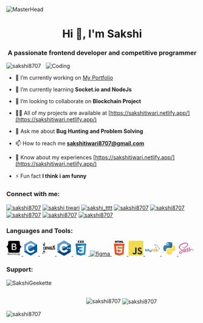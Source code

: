 ![MasterHead](https://media.licdn.com/dms/image/D4D16AQFhA8By3vfpMA/profile-displaybackgroundimage-shrink_350_1400/0/1691250095486?e=1700092800&v=beta&t=N_m4Sv81ivVABr7kTylzcY2OFswDuYifIIJN1dRhSiY)

<h1 align="center">Hi 👋, I'm Sakshi</h1>
<h3 align="center">A passionate frontend developer and competitive programmer</h3>
<img align="right" alt="Coding" width="400" src="https://miro.medium.com/v2/resize:fit:640/0*SixnzIBh6KMh-HNt.gif">

<p align="left"> <img src="https://komarev.com/ghpvc/?username=sakshi8707&label=Profile%20views&color=0e75b6&style=flat" alt="sakshi8707" /> </p>

- 🔭 I’m currently working on  [My Portfolio](https://sakshitiwari.netlify.app/)

- 🌱 I’m currently learning **Socket.io and NodeJs**

- 👯 I’m looking to collaborate on **Blockchain Project**

- 👨‍💻 All of my projects are available at [https://sakshitiwari.netlify.app/](https://sakshitiwari.netlify.app/)

- 💬 Ask me about **Bug Hunting and Problem Solving**

- 📫 How to reach me **sakshitiwari8707@gmail.com**

- 📄 Know about my experiences [https://sakshitiwari.netlify.app/](https://sakshitiwari.netlify.app/)

- ⚡ Fun fact **I think i am funny**

<h3 align="left">Connect with me:</h3>
<p align="left">
<a href="https://codepen.io/sakshi8707" target="blank"><img align="center" src="https://raw.githubusercontent.com/rahuldkjain/github-profile-readme-generator/master/src/images/icons/Social/codepen.svg" alt="sakshi8707" height="30" width="40" /></a>
<a href="https://linkedin.com/in/sakshi tiwari" target="blank"><img align="center" src="https://raw.githubusercontent.com/rahuldkjain/github-profile-readme-generator/master/src/images/icons/Social/linked-in-alt.svg" alt="sakshi tiwari" height="30" width="40" /></a>
<a href="https://instagram.com/sakshi_tttt" target="blank"><img align="center" src="https://raw.githubusercontent.com/rahuldkjain/github-profile-readme-generator/master/src/images/icons/Social/instagram.svg" alt="sakshi_tttt" height="30" width="40" /></a>
<a href="https://www.codechef.com/users/sakshi8707" target="blank"><img align="center" src="https://cdn.jsdelivr.net/npm/simple-icons@3.1.0/icons/codechef.svg" alt="sakshi8707" height="30" width="40" /></a>
<a href="https://www.hackerrank.com/sakshi8707" target="blank"><img align="center" src="https://raw.githubusercontent.com/rahuldkjain/github-profile-readme-generator/master/src/images/icons/Social/hackerrank.svg" alt="sakshi8707" height="30" width="40" /></a>
<a href="https://codeforces.com/profile/sakshi8707" target="blank"><img align="center" src="https://raw.githubusercontent.com/rahuldkjain/github-profile-readme-generator/master/src/images/icons/Social/codeforces.svg" alt="sakshi8707" height="30" width="40" /></a>
<a href="https://www.leetcode.com/sakshi8707" target="blank"><img align="center" src="https://raw.githubusercontent.com/rahuldkjain/github-profile-readme-generator/master/src/images/icons/Social/leet-code.svg" alt="sakshi8707" height="30" width="40" /></a>
<a href="https://auth.geeksforgeeks.org/user/sakshi8707" target="blank"><img align="center" src="https://raw.githubusercontent.com/rahuldkjain/github-profile-readme-generator/master/src/images/icons/Social/geeks-for-geeks.svg" alt="sakshi8707" height="30" width="40" /></a>
</p>

<h3 align="left">Languages and Tools:</h3>
<p align="left"> <a href="https://getbootstrap.com" target="_blank" rel="noreferrer"> <img src="https://raw.githubusercontent.com/devicons/devicon/master/icons/bootstrap/bootstrap-plain-wordmark.svg" alt="bootstrap" width="40" height="40"/> </a> <a href="https://www.cprogramming.com/" target="_blank" rel="noreferrer"> <img src="https://raw.githubusercontent.com/devicons/devicon/master/icons/c/c-original.svg" alt="c" width="40" height="40"/> </a> <a href="https://canvasjs.com" target="_blank" rel="noreferrer"> <img src="https://raw.githubusercontent.com/Hardik0307/Hardik0307/master/assets/canvasjs-charts.svg" alt="canvasjs" width="40" height="40"/> </a> <a href="https://www.w3schools.com/cpp/" target="_blank" rel="noreferrer"> <img src="https://raw.githubusercontent.com/devicons/devicon/master/icons/cplusplus/cplusplus-original.svg" alt="cplusplus" width="40" height="40"/> </a> <a href="https://www.w3schools.com/css/" target="_blank" rel="noreferrer"> <img src="https://raw.githubusercontent.com/devicons/devicon/master/icons/css3/css3-original-wordmark.svg" alt="css3" width="40" height="40"/> </a> <a href="https://www.figma.com/" target="_blank" rel="noreferrer"> <img src="https://www.vectorlogo.zone/logos/figma/figma-icon.svg" alt="figma" width="40" height="40"/> </a> <a href="https://www.w3.org/html/" target="_blank" rel="noreferrer"> <img src="https://raw.githubusercontent.com/devicons/devicon/master/icons/html5/html5-original-wordmark.svg" alt="html5" width="40" height="40"/> </a> <a href="https://developer.mozilla.org/en-US/docs/Web/JavaScript" target="_blank" rel="noreferrer"> <img src="https://raw.githubusercontent.com/devicons/devicon/master/icons/javascript/javascript-original.svg" alt="javascript" width="40" height="40"/> </a> <a href="https://www.mysql.com/" target="_blank" rel="noreferrer"> <img src="https://raw.githubusercontent.com/devicons/devicon/master/icons/mysql/mysql-original-wordmark.svg" alt="mysql" width="40" height="40"/> </a> <a href="https://www.python.org" target="_blank" rel="noreferrer"> <img src="https://raw.githubusercontent.com/devicons/devicon/master/icons/python/python-original.svg" alt="python" width="40" height="40"/> </a> <a href="https://sass-lang.com" target="_blank" rel="noreferrer"> <img src="https://raw.githubusercontent.com/devicons/devicon/master/icons/sass/sass-original.svg" alt="sass" width="40" height="40"/> </a> </p>

<h3 align="left">Support:</h3>
<p><a href="https://www.buymeacoffee.com/SakshiGeekette"> <img align="left" src="https://cdn.buymeacoffee.com/buttons/v2/default-yellow.png" height="50" width="210" alt="SakshiGeekette" /></a></p><br><br>

<p><img align="left" src="https://github-readme-stats.vercel.app/api/top-langs?username=sakshi8707&show_icons=true&locale=en&layout=compact" alt="sakshi8707" /></p>

<p>&nbsp;<img align="center" src="https://github-readme-stats.vercel.app/api?username=sakshi8707&show_icons=true&locale=en" alt="sakshi8707" /></p>

<p><img align="center" src="https://github-readme-streak-stats.herokuapp.com/?user=sakshi8707&" alt="sakshi8707" /></p>
